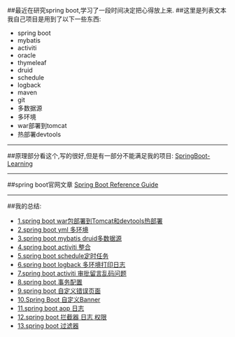 ##最近在研究spring boot,学习了一段时间决定把心得放上来.
##这里是列表文本我自己项目是用到了以下一些东西:
* spring boot
* mybatis
* activiti
* oracle
* thymeleaf
* druid
* schedule
* logback
* maven
* git
* 多数据源
* 多环境
* war部署到tomcat
* 热部署devtools
***

##原理部分看这个,写的很好,但是有一部分不能满足我的项目:
[SpringBoot-Learning](http://git.oschina.net/didispace/SpringBoot-Learning)
***

##spring boot官网文章
[Spring Boot Reference Guide](http://docs.spring.io/spring-boot/docs/current/reference/html/index.html)
***
##我的总结:
* [1.spring boot war包部署到Tomcat和devtools热部署](https://git.oschina.net/yi_dao2000/spring-boot-learning/blob/master/spring-boot/1.spring%20boot%20war%E5%8C%85%E9%83%A8%E7%BD%B2%E5%88%B0Tomcat%E5%92%8Cdevtools%E7%83%AD%E9%83%A8%E7%BD%B2.md?dir=0&filepath=spring-boot%2F1.spring+boot+war%E5%8C%85%E9%83%A8%E7%BD%B2%E5%88%B0Tomcat%E5%92%8Cdevtools%E7%83%AD%E9%83%A8%E7%BD%B2.md&oid=029336600d28a5fd758ed59ede0f3fa79b212dfa&sha=92208240263f44f96814253577907ba2ab0cc88e)
* [2.spring boot yml 多环境](https://git.oschina.net/yi_dao2000/spring-boot-learning/blob/master/spring-boot/2.spring%20boot%20yml%20%E5%A4%9A%E7%8E%AF%E5%A2%83.md?dir=0&filepath=spring-boot%2F2.spring+boot+yml+%E5%A4%9A%E7%8E%AF%E5%A2%83.md&oid=67c8154463e85da6b71e7fc61a2cc6e0acb6b2f1&sha=080b65a7b01b3a40ba09f9a68dc61b0d158d0606)
* [3.spring boot mybatis druid多数据源](https://git.oschina.net/yi_dao2000/spring-boot-learning/blob/master/spring-boot/3.spring%20boot%20mybatis%20druid%E5%A4%9A%E6%95%B0%E6%8D%AE%E6%BA%90.md?dir=0&filepath=spring-boot%2F3.spring+boot+mybatis+druid%E5%A4%9A%E6%95%B0%E6%8D%AE%E6%BA%90.md&oid=e87df23672817bb04c1e3523a0ee8881e79be569&sha=080b65a7b01b3a40ba09f9a68dc61b0d158d0606)
* [4.spring boot activiti 整合](https://git.oschina.net/yi_dao2000/spring-boot-learning/blob/master/spring-boot/4.spring%20boot%20activiti%20%E6%95%B4%E5%90%88.md?dir=0&filepath=spring-boot%2F4.spring+boot+activiti+%E6%95%B4%E5%90%88.md&oid=c2cace4bad4b520a88a2d6f22d34129b925cbcdd&sha=080b65a7b01b3a40ba09f9a68dc61b0d158d0606)
* [5.spring boot schedule定时任务](https://git.oschina.net/yi_dao2000/spring-boot-learning/blob/master/spring-boot/5.spring%20boot%20schedule%E5%AE%9A%E6%97%B6%E4%BB%BB%E5%8A%A1.md?dir=0&filepath=spring-boot%2F5.spring+boot+schedule%E5%AE%9A%E6%97%B6%E4%BB%BB%E5%8A%A1.md&oid=e8fee3a86ce6b5822529335d4d1fbc85e59fd236&sha=080b65a7b01b3a40ba09f9a68dc61b0d158d0606)
* [6.spring boot logback 多环境打印日志](https://git.oschina.net/yi_dao2000/spring-boot-learning/blob/master/spring-boot/6.spring%20boot%20%20logback%20%E5%A4%9A%E7%8E%AF%E5%A2%83%E6%89%93%E5%8D%B0%E6%97%A5%E5%BF%97.md?dir=0&filepath=spring-boot%2F6.spring+boot++logback+%E5%A4%9A%E7%8E%AF%E5%A2%83%E6%89%93%E5%8D%B0%E6%97%A5%E5%BF%97.md&oid=5ab57b16e7655177e2e4883cb9287b5fa9566aa6&sha=080b65a7b01b3a40ba09f9a68dc61b0d158d0606)
* [7.spring boot activiti 审批留言乱码问题](http://git.oschina.net/yi_dao2000/spring-boot-learning/blob/master/spring-boot/7.spring%20boot%20activiti%20%E5%AE%A1%E6%89%B9%E7%95%99%E8%A8%80%E4%B9%B1%E7%A0%81%E9%97%AE%E9%A2%98.md)
* [8.spring boot 事务配置](http://git.oschina.net/yi_dao2000/spring-boot-learning/blob/master/spring-boot/8.spring%20boot%20%E4%BA%8B%E5%8A%A1%E9%85%8D%E7%BD%AE.md?dir=0&filepath=spring-boot%2F8.spring+boot+%E4%BA%8B%E5%8A%A1%E9%85%8D%E7%BD%AE.md&oid=51b6deaee8feab1e3b2b11272ac0c27832c85a51&sha=bc824253b4cd82ce0e3261136f2ff64d3ec54652)
* [9.spring boot 自定义错误页面](http://git.oschina.net/yi_dao2000/spring-boot-learning/blob/master/spring-boot/9.spring%20boot%20%E8%87%AA%E5%AE%9A%E4%B9%89%E9%94%99%E8%AF%AF%E9%A1%B5%E9%9D%A2.md?dir=0&filepath=spring-boot%2F9.spring+boot+%E8%87%AA%E5%AE%9A%E4%B9%89%E9%94%99%E8%AF%AF%E9%A1%B5%E9%9D%A2.md&oid=a49296f1e48945d25c15ea6cb11b445de68bc310&sha=bc824253b4cd82ce0e3261136f2ff64d3ec54652)
* [10.Spring Boot 自定义Banner](http://git.oschina.net/yi_dao2000/spring-boot-learning/blob/master/spring-boot/10.Spring%20Boot%20%E8%87%AA%E5%AE%9A%E4%B9%89Banner.md?dir=0&filepath=spring-boot%2F10.Spring+Boot+%E8%87%AA%E5%AE%9A%E4%B9%89Banner.md&oid=5e553d054ab494134581608e22b328d2a42ef092&sha=bc824253b4cd82ce0e3261136f2ff64d3ec54652)
* [11.spring boot aop 日志](http://git.oschina.net/yi_dao2000/spring-boot-learning/blob/master/spring-boot/11.spring%20boot%20aop%20%E6%97%A5%E5%BF%97.md?dir=0&filepath=spring-boot%2F11.spring+boot+aop+%E6%97%A5%E5%BF%97.md&oid=80223428926a15e1803cecf5f22dd8f61f36f908&sha=bc824253b4cd82ce0e3261136f2ff64d3ec54652)
* [12.spring boot 拦截器 日志 权限](http://git.oschina.net/yi_dao2000/spring-boot-learning/blob/master/spring-boot/12.spring%20boot%20%E6%8B%A6%E6%88%AA%E5%99%A8%20%E6%97%A5%E5%BF%97%20%E6%9D%83%E9%99%90.md?dir=0&filepath=spring-boot%2F12.spring+boot+%E6%8B%A6%E6%88%AA%E5%99%A8+%E6%97%A5%E5%BF%97+%E6%9D%83%E9%99%90.md&oid=3a8c5c967e9829da810f75a128fc9fd74214dc4b&sha=bc824253b4cd82ce0e3261136f2ff64d3ec54652)
* [13.spring boot 过滤器](http://git.oschina.net/yi_dao2000/spring-boot-learning/blob/master/spring-boot/13.spring%20boot%20%E8%BF%87%E6%BB%A4%E5%99%A8.md?dir=0&filepath=spring-boot%2F13.spring+boot+%E8%BF%87%E6%BB%A4%E5%99%A8.md&oid=7d137e64f26c02ca6390e0324651b0449a14178b&sha=d20d8fa1e8ea51c37ba468644057c2b89432b40e)